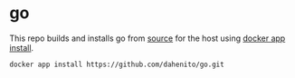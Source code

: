 # go

This repo builds and installs go from [source](https://go.dev/doc/install/source)
for the host using [docker app install](https://github.com/dahenito/docker).

```bash
docker app install https://github.com/dahenito/go.git
```
